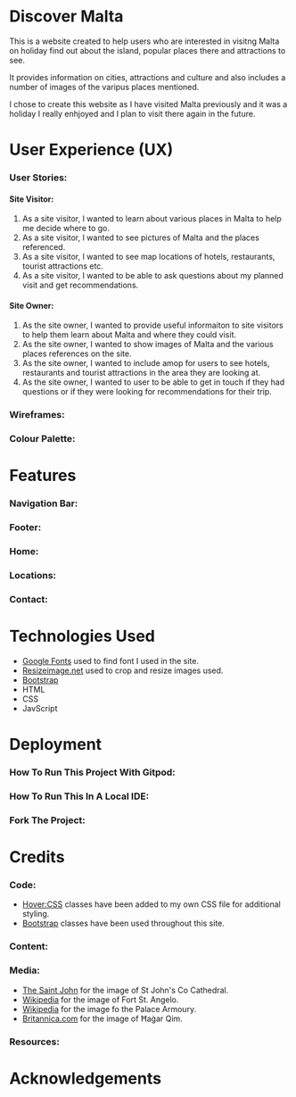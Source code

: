 # Discover Malta

This is a website created to help users who are interested in visitng Malta on holiday find out about the island, popular places there and attractions to see.

It provides information on cities, attractions and culture and also includes a number of images of the varipus places mentioned.

I chose to create this website as I have visited Malta previously and it was a holiday I really enhjoyed and I plan to visit there again in the future.

# User Experience (UX)

### User Stories:

#### Site Visitor:

1. As a site visitor, I wanted to learn about various places in Malta to help me decide where to go.
2. As a site visitor, I wanted to see pictures of Malta and the places referenced.
3. As a site visitor, I wanted to see map locations of hotels, restaurants, tourist attractions etc.
4. As a site visitor, I wanted to be able to ask questions about my planned visit and get recommendations.

#### Site Owner:

1. As the site owner, I wanted to provide useful informaiton to site visitors to help them learn about Malta and where they could visit.
2. As the site owner, I wanted to show images of Malta and the various places references on the site.
3. As the site owner, I wanted to include  amop for users to see hotels, restaurants and tourist attractions in the area they are looking at.
4. As the site owner, I wanted to user to be able to get in touch if they had questions or if they were looking for recommendations for their trip.

### Wireframes:

### Colour Palette:

# Features

### Navigation Bar:

### Footer:

### Home:

### Locations:

### Contact:

# Technologies Used 

* [Google Fonts](https://fonts.google.com/) used to find font I used in the site.
* [Resizeimage.net](https://resizeimage.net/) used to crop and resize images used. 
* [Bootstrap](https://getbootstrap.com/)
* HTML
* CSS 
* JavScript 

# Deployment 

### How To Run This Project With Gitpod:

### How To Run This In A Local IDE: 

### Fork The Project:

# Credits

### Code:

* [Hover:CSS](https://ianlunn.github.io/Hover/) classes have been added to my own CSS file for additional styling.
* [Bootstrap](https://getbootstrap.com/) classes have been used throughout this site. 

### Content:

### Media:

* [The Saint John](https://thesaintjohnmalta.com/things-to-do-malta/history-culture/st-johns-co-cathedral/) for the image of St John's Co Cathedral.
* [Wikipedia](https://en.wikipedia.org/wiki/Fort_St._Angelo#/media/File:Malta_-_Birgu_-_Fort_Saint_Angelo_(Upper_Barrakka_Gardens)_01_ies.jpg) for the image of Fort St. Angelo.
* [Wikipedia](https://en.wikipedia.org/wiki/Palace_Armoury#/media/File:Malta_Valletta_BW_2011-10-07_14-03-30.jpg) for the image fo the Palace Armoury.
* [Britannica.com](https://www.britannica.com/topic/megalith) for the image of Ħaġar Qim.

### Resources:

# Acknowledgements


